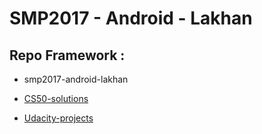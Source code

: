 # SMP2017 - Android - Lakhan

## Repo Framework :

* smp2017-android-lakhan

* [CS50-solutions](https://github.com/gdgsurat/SMP-2017-Android/tree/master/smp2017-android-lakhan/CS50-solutions)
* [Udacity-projects](https://github.com/gdgsurat/SMP-2017-Android/tree/master/smp2017-android-lakhan/Udacity)

